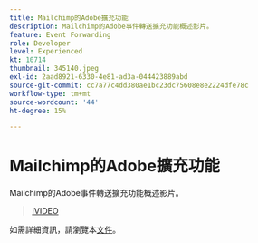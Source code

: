 ```yaml
---
title: Mailchimp的Adobe擴充功能
description: Mailchimp的Adobe事件轉送擴充功能概述影片。
feature: Event Forwarding
role: Developer
level: Experienced
kt: 10714
thumbnail: 345140.jpeg
exl-id: 2aad8921-6330-4e81-ad3a-044423889abd
source-git-commit: cc7a77c4dd380ae1bc23dc75608e8e2224dfe78c
workflow-type: tm+mt
source-wordcount: '44'
ht-degree: 15%

---
```


# Mailchimp的Adobe擴充功能

Mailchimp的Adobe事件轉送擴充功能概述影片。

>[!VIDEO](https://video.tv.adobe.com/v/345140/?quality=12&learn=on)

如需詳細資訊，請瀏覽本[文件](https://experienceleague.adobe.com/docs/experience-platform/tags/extensions/adobe/mailchimp-edge/overview.html)。
